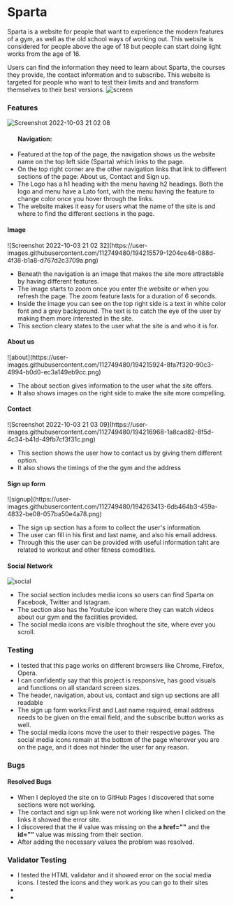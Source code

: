 # Sparta
Sparta is a website for people that want to experience the modern features of a gym, as well as the old school ways of working out.
This website is considered for people above the age of 18 but people can start doing light works from the age of 16.

Users can find the information they need to learn about Sparta, the courses they provide, the contact information and to subscribe. This website is targeted for people who want to test their limits and and transform themselves to their best versions.
![screen](https://user-images.githubusercontent.com/112749480/193898188-824c1570-fab1-43c1-8440-94be5489b1ba.png)

<h3>Features</h3>

![Screenshot 2022-10-03 21 02 08](https://user-images.githubusercontent.com/112749480/194213564-b1b84345-0fa6-4eb5-967a-773e3248e7e5.png)
<ul>
<h4>Navigation:</h4>
<li>Featured at the top of the page, the navigation shows us the website name on the top left side (Sparta) which links to the page.</li>
<li>On the top right corner are the other navigation links that link to different sections of the page: About us, Contact and Sign up.</li>
<li>The Logo has a h1 heading with the menu having h2 headings. Both the logo and menu have a Lato font, with the menu having the feature to change color once you hover through the links.</li>
<li>The website makes it easy for users what the name of the site is and where to find the different sections in the page.</li>
</ul>


<h4>Image</h4>
![Screenshot 2022-10-03 21 02 32](https://user-images.githubusercontent.com/112749480/194215579-1204ce48-088d-4f38-b1a8-d767d2c3709a.png)
<ul>
<li>Beneath the navigation is an image that makes the site more attractable by having different features.</li>
<li>The image starts to zoom once you enter the website or when you refresh the page. The zoom feature lasts for a duration of 6 seconds.</li>
<li>Inside the image you can see on the top right side is a text in white color font and a grey background. The text is to catch the eye of the user by making them more interested in the site.</li>
<li>This section cleary states to the user what the site is and who it is for.</li>
</ul>


<h4>About us</h4>
![about](https://user-images.githubusercontent.com/112749480/194215924-8fa7f320-90c3-4994-b0d0-ec3a149eb9cc.png)
<ul>
<li>The about section gives information to the user what the site offers.</li>
<li>It also shows images on the right side to make the site more compelling.</li>
</ul>

<h4>Contact</h4>
![Screenshot 2022-10-03 21 03 09](https://user-images.githubusercontent.com/112749480/194216968-1a8cad82-8f5d-4c34-b41d-49fb7cf3f31c.png)
<ul>
<li>This section shows the user how to contact us by giving them different option.</li>
<li>It also shows the timings of the the gym and the address</li>
</ul>

<h4>Sign up form</h4>
![signup](https://user-images.githubusercontent.com/112749480/194263413-6db464b3-459a-4832-be08-057ba50e4a78.png)
<ul>
<li>The sign up section has a form to collect the user's information.</li>
<li>The user can fill in his first and last name, and also his email address.</li>
<li>Through this the user can be provided with useful information taht are related to workout and other fitness comodities.</li>
</ul>

<h4>Social Network</h4>

![social](https://user-images.githubusercontent.com/112749480/194263104-d47c452f-3e36-4849-b5c3-804b3146bdfd.png)
<ul>
<li>The social section includes media icons so users can find Sparta on Facebook, Twitter and Istagram.</li>
<li>The section also has the Youtube icon where they can watch videos about our gym and the facilities provided.</li>
<li>The social media icons are visible throghout the site, where ever you scroll.</li>
</ul>

<h3>Testing</h3>
<ul>
<li>I tested that this page works on different browsers like Chrome, Firefox, Opera.</li>
<li>I can confidently say that this project is responsive, has good visuals and functions on all standard screen sizes.</li>
<li>The header, navigation, about us, contact and sign up sections are alll readable</li>
<li>The sign up form works:First and Last name required, email address needs to be given on the email field, and the subscribe button works as well.</li>
<li>The social media icons move the user to their respective pages. The social media icons remain at the bottom of the page wherever you are on the page, and it does not hinder the user for any reason.</li>
</ul>

<h3>Bugs</h3>
<h4>Resolved Bugs</h4>
<ul>
<li>When I deployed the site on to GitHub Pages I discovered that some sections were not working.</li>
<li>The contact and sign up link were not working like when I clicked on the links it showed the error site.</li>
<li>I discovered that the # value was missing on the <strong>a href=""</strong> and the <strong>id=""</strong> value was missing from their section.</li>
<li>After adding the necessary values the problem was resolved.</li>
</ul>

<h3>Validator Testing</h3>
<ul>
<li>I tested the HTML validator and it showed error on the social media icons. I tested the icons and they work as you can go to their sites<li>
<li>
</ul>